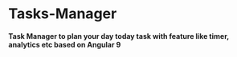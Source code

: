 # Tasks-Manager
#### Task Manager to plan your day today task with feature like timer, analytics etc based on Angular 9
